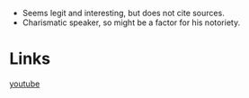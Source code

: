 - Seems legit and interesting, but does not cite sources.
- Charismatic speaker, so might be a factor for his notoriety.

# Links
[youtube](https://www.youtube.com/@pradipjamnadasmd)